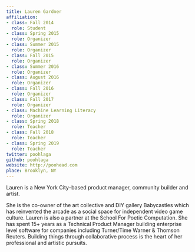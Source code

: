```yaml
---
title: Lauren Gardner
affiliation:
- class: Fall 2014
  role: Student
- class: Spring 2015
  role: Organizer
- class: Summer 2015
  role: Organizer
- class: Fall 2015
  role: Organizer
- class: Summer 2016
  role: Organizer
- class: August 2016
  role: Organizer
- class: Fall 2016
  role: Organizer
- class: Fall 2017
  role: Organizer
- class: Machine Learning Literacy
  role: Organizer
- class: Spring 2018
  role: Teacher
- class: Fall 2018
  role: Teacher
- class: Spring 2019
  role: Teacher
twitter: poohlaga
github: poohlaga
website: http://poohead.com
place: Brooklyn, NY
---
```

Lauren is a New York City–based product manager, community builder and artist.

She is the co-owner of the art collective and DIY gallery Babycastles which has reinvented the arcade as a social space for independent video game culture. Lauren is also a partner at the School For Poetic Computation. She has spent 15+ years as a Technical Product Manager building enterprise level software for companies including Turner/Time Warner & Thomson Reuters.
Building things through collaborative process is the heart of her professional and artistic pursuits.
